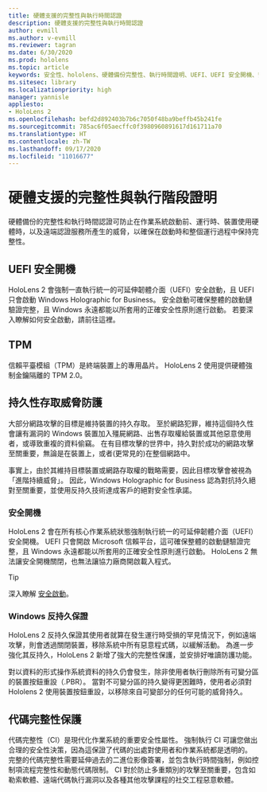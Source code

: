 ```yaml
---
title: 硬體支援的完整性與執行時間認證
description: 硬體支援的完整性與執行時間認證
author: evmill
ms.author: v-evmill
ms.reviewer: tagran
ms.date: 6/30/2020
ms.prod: hololens
ms.topic: article
keywords: 安全性、hololens、硬體備份完整性、執行時間證明、UEFI、UEFI 安全開機、安全啟動、TPM、威脅防護、Windows 反持久保證、代碼完整性、代碼保護、
ms.sitesec: library
ms.localizationpriority: high
manager: yannisle
appliesto:
- HoloLens 2
ms.openlocfilehash: befd2d892403b7b6c7050f48ba9beffb45b241fe
ms.sourcegitcommit: 785ac6f05aecffc0f3980960891617d161711a70
ms.translationtype: HT
ms.contentlocale: zh-TW
ms.lasthandoff: 09/17/2020
ms.locfileid: "11016677"
---
```

# 硬體支援的完整性與執行階段證明

硬體備份的完整性和執行時間認證可防止在作業系統啟動前、運行時、裝置使用硬體時，以及遠端認證服務所產生的威脅，以確保在啟動時和整個運行過程中保持完整性。

## UEFI 安全開機

HoloLens 2 會強制一直執行統一的可延伸韌體介面（UEFI）安全啟動，且 UEFI 只會啟動 Windows Holographic for Business。
安全啟動可確保整體的啟動鏈驗證完整，且 Windows 永遠都能以所套用的正確安全性原則進行啟動。 若要深入瞭解如何安全啟動，請前往這裡。

## TPM

信賴平臺模組（TPM）是終端裝置上的專用晶片。 HoloLens 2 使用提供硬體強制金鑰隔離的 TPM 2.0。

## 持久性存取威脅防護

大部分網路攻擊的目標是維持裝置的持久存取。 至於網路犯罪，維持這個持久性會讓有漏洞的 Windows 裝置加入殭屍網路、出售存取權給裝置或其他惡意使用者，或導致重複的資料偷竊。 在有目標攻擊的世界中，持久對於成功的網路攻擊至關重要，無論是在裝置上，或者(更常見的)在整個網路中。  

事實上，由於其維持目標裝置或網路存取權的戰略需要，因此目標攻擊會被視為「進階持續威脅」。 因此，Windows Holographic for Business 認為對抗持久絕對至關重要，並使用反持久技術達成客戶的絕對安全性承諾。

### 安全開機 

HoloLens 2 會在所有核心作業系統狀態強制執行統一的可延伸韌體介面（UEFI）安全開機。 UEFI 只會開啟 Microsoft 信賴平台，這可確保整體的啟動鏈驗證完整，且 Windows 永遠都能以所套用的正確安全性原則進行啟動。 HoloLens 2 無法讓安全開機關閉，也無法讓協力廠商開啟載入程式。

> [!Tip]
> 深入瞭解 [安全啟動](https://docs.microsoft.com/windows-hardware/design/device-experiences/oem-secure-boot)。

### Windows 反持久保證

HoloLens 2 反持久保證其使用者就算在發生運行時受損的罕見情況下，例如遠端攻擊，則會透過關閉裝置，移除系統中所有惡意程式碼，以緩解活動。 為進一步強化其反持久，HoloLens 2 新增了強大的完整性保護，並安排好唯讀防護功能。

對以資料的形式操作系統資料的持久仍會發生，除非使用者執行刪除所有可變分區的裝置按鈕重設（.PBR）。 當對不可變分區的持久變得更困難時，使用者必須對 Hololens 2 使用裝置按鈕重設，以移除來自可變部分的任何可能的威脅持久。

## 代碼完整性保護 

代碼完整性（CI）是現代化作業系統的重要安全性屬性。 強制執行 CI 可讓您做出合理的安全性決策，因為這保證了代碼的出處對使用者和作業系統都是透明的。 完整的代碼完整性需要延伸過去的二進位影像簽署，並包含執行時間強制，例如控制項流程完整性和動態代碼限制。 CI 對於防止多重類別的攻擊至關重要，包含如勒索軟體、遠端代碼執行漏洞以及各種其他攻擊課程的社交工程惡意軟體。
